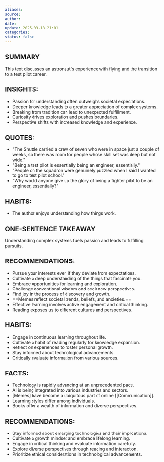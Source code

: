 ```yaml
---
aliases: 
source: 
author: 
date: 
update: 2025-03-18 21:01
categories: 
status: false
---
```


## SUMMARY

This text discusses an astronaut's experience with flying and the transition to a test pilot career.

## INSIGHTS:

- Passion for understanding often outweighs societal expectations.
- Deeper knowledge leads to a greater appreciation of complex systems.
- Breaking from tradition can lead to unexpected fulfillment.
- Curiosity drives exploration and pushes boundaries.
- Perspective shifts with increased knowledge and experience.

## QUOTES:

- "The Shuttle carried a crew of seven who were in space just a couple of weeks, so there was room for people whose skill set was deep but not wide."
- "Being a test pilot is essentially being an engineer, essentially."
- "People on the squadron were genuinely puzzled when I said I wanted to go to test pilot school."
- "Why would anyone give up the glory of being a fighter pilot to be an engineer, essentially?"

## HABITS:

- The author enjoys understanding how things work.

## ONE-SENTENCE TAKEAWAY

Understanding complex systems fuels passion and leads to fulfilling pursuits.

## RECOMMENDATIONS:

- Pursue your interests even if they deviate from expectations.
- Cultivate a deep understanding of the things that fascinate you.
- Embrace opportunities for learning and exploration.
- Challenge conventional wisdom and seek new perspectives.
- Find joy in the process of discovery and growth.
- ==Memes reflect societal trends, beliefs, and anxieties.==
- Effective learning involves active engagement and critical thinking.
- Reading exposes us to different cultures and perspectives.

## HABITS:

- Engage in continuous learning throughout life.
- Cultivate a habit of reading regularly for knowledge expansion.
- Reflect on experiences to foster personal growth.
- Stay informed about technological advancements.
- Critically evaluate information from various sources.

## FACTS:

- Technology is rapidly advancing at an unprecedented pace.
- AI is being integrated into various industries and sectors.
- [Memes] have become a ubiquitous part of online [[Communication]].
- Learning styles differ among individuals.
- Books offer a wealth of information and diverse perspectives.

## RECOMMENDATIONS:

- Stay informed about emerging technologies and their implications.
- Cultivate a growth mindset and embrace lifelong learning.
- Engage in critical thinking and evaluate information carefully.
- Explore diverse perspectives through reading and interaction.
- Prioritize ethical considerations in technological advancements.

